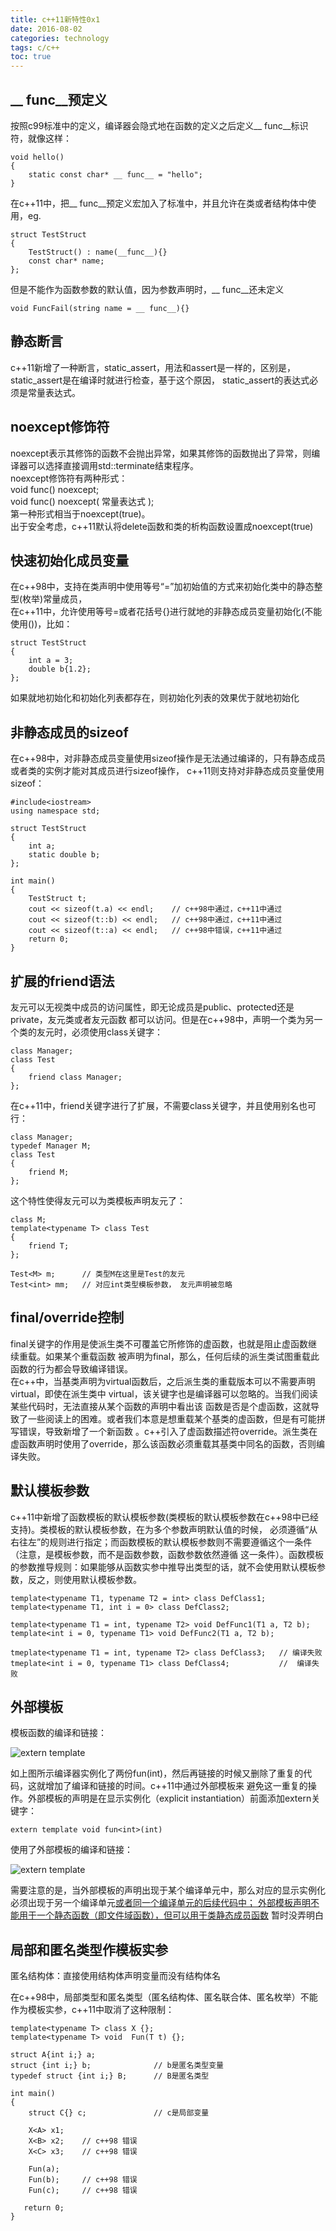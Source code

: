 ```yaml
---
title: c++11新特性0x1
date: 2016-08-02
categories: technology
tags: c/c++
toc: true
---
```



## \_\_ func\_\_预定义
按照c99标准中的定义，编译器会隐式地在函数的定义之后定义\_\_ func\_\_标识符，就像这样：

    void hello()
    {
        static const char* __ func__ = "hello";
    }

在c++11中，把\_\_ func\_\_预定义宏加入了标准中，并且允许在类或者结构体中使用，eg.  

    struct TestStruct
    {
        TestStruct() : name(__func__){}
        const char* name;
    };

但是不能作为函数参数的默认值，因为参数声明时，\_\_ func\_\_还未定义  

    void FuncFail(string name = __ func__){}

## 静态断言
c++11新增了一种断言，static\_assert，用法和assert是一样的，区别是，static\_assert是在编译时就进行检查，基于这个原因，
static\_assert的表达式必须是常量表达式。

## noexcept修饰符
noexcept表示其修饰的函数不会抛出异常，如果其修饰的函数抛出了异常，则编译器可以选择直接调用std::terminate结束程序。  
noexcept修饰符有两种形式：  
void func() noexcept;  
void func() noexcept( 常量表达式 );  
第一种形式相当于noexcept(true)。  
出于安全考虑，c++11默认将delete函数和类的析构函数设置成noexcept(true)

## 快速初始化成员变量
在c++98中，支持在类声明中使用等号“=”加初始值的方式来初始化类中的静态整型(枚举)常量成员，  
在c++11中，允许使用等号=或者花括号{}进行就地的非静态成员变量初始化(不能使用())，比如：  

    struct TestStruct
    {
        int a = 3;
        double b{1.2};
    };

如果就地初始化和初始化列表都存在，则初始化列表的效果优于就地初始化

## 非静态成员的sizeof
在c++98中，对非静态成员变量使用sizeof操作是无法通过编译的，只有静态成员或者类的实例才能对其成员进行sizeof操作，
c++11则支持对非静态成员变量使用sizeof：  
    
    #include<iostream>
    using namespace std;
    
    struct TestStruct
    {
        int a;
        static double b;
    };
    
    int main()
    {
        TestStruct t;
        cout << sizeof(t.a) << endl;    // c++98中通过，c++11中通过
        cout << sizeof(t::b) << endl;   // c++98中通过，c++11中通过
        cout << sizeof(t::a) << endl;   // c++98中错误，c++11中通过
        return 0;
    }
    
## 扩展的friend语法
友元可以无视类中成员的访问属性，即无论成员是public、protected还是private，友元类或者友元函数
都可以访问。但是在c++98中，声明一个类为另一个类的友元时，必须使用class关键字：  

    class Manager;
    class Test
    {
        friend class Manager;
    };

在c++11中，friend关键字进行了扩展，不需要class关键字，并且使用别名也可行：  

    class Manager;
    typedef Manager M;
    class Test
    {
        friend M;
    };
    
这个特性使得友元可以为类模板声明友元了：    

    class M;
    template<typename T> class Test
    {
        friend T;
    };
    
    Test<M> m;      // 类型M在这里是Test的友元
    Test<int> mm;   // 对应int类型模板参数， 友元声明被忽略 
  
## final/override控制
final关键字的作用是使派生类不可覆盖它所修饰的虚函数，也就是阻止虚函数继续重载。如果某个重载函数
被声明为final，那么，任何后续的派生类试图重载此函数的行为都会导致编译错误。  
在c++中，当基类声明为virtual函数后，之后派生类的重载版本可以不需要声明virtual，即使在派生类中
virtual，该关键字也是编译器可以忽略的。当我们阅读某些代码时，无法直接从某个函数的声明中看出该
函数是否是个虚函数，这就导致了一些阅读上的困难。或者我们本意是想重载某个基类的虚函数，但是有可能拼写错误，导致新增了一个新函数
。c++引入了虚函数描述符override。派生类在虚函数声明时使用了override，那么该函数必须重载其基类中同名的函数，否则编译失败。

## 默认模板参数
c++11中新增了函数模板的默认模板参数(类模板的默认模板参数在c++98中已经支持)。类模板的默认模板参数，在为多个参数声明默认值的时候，
必须遵循“从右往左”的规则进行指定；而函数模板的默认模板参数则不需要遵循这个一条件（注意，是模板参数，而不是函数参数，函数参数依然遵循
这一条件）。函数模板的参数推导规则：如果能够从函数实参中推导出类型的话，就不会使用默认模板参数，反之，则使用默认模板参数。  

    template<typename T1, typename T2 = int> class DefClass1;
    template<typename T1, int i = 0> class DefClass2;
    
    template<typename T1 = int, typename T2> void DefFunc1(T1 a, T2 b);
    template<int i = 0, typename T1> void DefFunc2(T1 a, T2 b);
    
    tmeplate<typename T1 = int, typename T2> class DefClass3;   // 编译失败
    tmeplate<int i = 0, typename T1> class DefClass4;           //  编译失败
    

## 外部模板
模板函数的编译和链接：  

![extern template](/../images/2-1.png)  

如上图所示编译器实例化了两份fun<int>(int)，然后再链接的时候又删除了重复的代码，这就增加了编译和链接的时间。c++11中通过外部模板来
避免这一重复的操作。外部模板的声明是在显示实例化（explicit instantiation）前面添加extern关键字：  

    extern template void fun<int>(int)  
    
使用了外部模板的编译和链接：  

![extern template](/../images/2-2.png)  

需要注意的是，当外部模板的声明出现于某个编译单元中，那么对应的显示实例化必须出现于另一个编译单元<ins>或者同一个编译单元的后续代码中；
外部模板声明不能用于一个静态函数（即文件域函数），但可以用于类静态成员函数</ins>  暂时没弄明白  

## 局部和匿名类型作模板实参
匿名结构体：直接使用结构体声明变量而没有结构体名  

在c++98中，局部类型和匿名类型（匿名结构体、匿名联合体、匿名枚举）不能作为模板实参，c++11中取消了这种限制：  

    template<typename T> class X {};
    template<typename T> void  Fun(T t) {};
    
    struct A{int i;} a;
    struct {int i;} b;              // b是匿名类型变量
    typedef struct {int i;} B;      // B是匿名类型
    
    int main()
    {
        struct C{} c;               // c是局部变量
        
        X<A> x1;
        X<B> x2;    // c++98 错误
        X<C> x3;    // c++98 错误
        
        Fun(a);
        Fun(b);     // c++98 错误
        Fun(c);     // c++98 错误
        
       return 0; 
    }  
    

    
    
